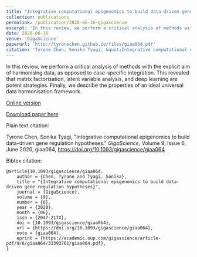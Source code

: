 ```yaml
---
title: "Integrative computational epigenomics to build data-driven gene regulation hypotheses"
collection: publications
permalink: /publication/2020-06-16-gigascience
excerpt: 'In this review, we perform a critical analysis of methods with the explicit aim of harmonizing data, as opposed to case-specific integration.'
date: 2020-06-16
venue: 'GigaScience'
paperurl: 'http://tyronechen.github.io/files/giaa064.pdf'
citation: 'Tyrone Chen, Sonika Tyagi, &quot;Integrative computational epigenomics to build data-driven gene regulation hypotheses.&quot; <i>GigaScience</i>, Volume 9, Issue 6, June 2020, giaa064, https://doi.org/10.1093/gigascience/giaa064'
---
```

In this review, we perform a critical analysis of methods with the explicit aim of harmonising data, as opposed to case-specific integration. This revealed that matrix factorisation, latent variable analysis, and deep learning are potent strategies. Finally, we describe the properties of an ideal universal data harmonisation framework.

[Online version](http://dx.doi.org/10.1093/gigascience/giaa064)

[Download paper here](http://tyronechen.github.io/files/giaa064.pdf)

Plain text citation:

Tyrone Chen, Sonika Tyagi, &quot;Integrative computational epigenomics to build data-driven gene regulation hypotheses.&quot; <i>GigaScience</i>, Volume 9, Issue 6, June 2020, giaa064, https://doi.org/10.1093/gigascience/giaa064

Bibtex citation:
```
@article{10.1093/gigascience/giaa064,
    author = {Chen, Tyrone and Tyagi, Sonika},
    title = "{Integrative computational epigenomics to build data-driven gene regulation hypotheses}",
    journal = {GigaScience},
    volume = {9},
    number = {6},
    year = {2020},
    month = {06},
    issn = {2047-217X},
    doi = {10.1093/gigascience/giaa064},
    url = {https://doi.org/10.1093/gigascience/giaa064},
    note = {giaa064},
    eprint = {https://academic.oup.com/gigascience/article-pdf/9/6/giaa064/33393761/giaa064.pdf},
}
```
